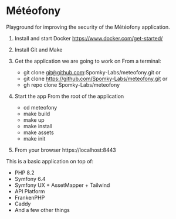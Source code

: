 # Météofony

Playground for improving the security of the Météofony application.
1) Install and start Docker
    https://www.docker.com/get-started/

2) Install Git and Make

3) Get the application we are going to work on
   From a terminal:
    - git clone git@github.com:Spomky-Labs/meteofony.git
    or
    - git clone https://github.com/Spomky-Labs/meteofony.git
    or
    - gh repo clone Spomky-Labs/meteofony

4) Start the app
   From the root of the application
    - cd meteofony
    - make build
    - make up
    - make install
    - make assets
    - make init

5) From your browser
    https://localhost:8443

This is a basic application on top of:

* PHP 8.2
* Symfony 6.4
* Symfony UX + AssetMapper + Tailwind
* API Platform
* FrankenPHP
* Caddy
* And a few other things
